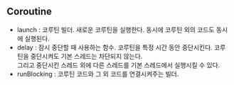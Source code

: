 ## Coroutine
- launch : 코루틴 빌더. 새로운 코루틴을 실행한다. 동시에 코루틴 외의 코드도 동시에 실행된다.
- delay : 잠시 중단할 때 사용하는 함수. 코루틴을 특정 시간 동안 중단시킨다. 코루틴을 중단시켜도 기본 스레드는 차단되지 않는다.  
  그리고 중단시킨 스레드 외에 다른 스레드를 기본 스레드에서 실행시킬 수 있다.
- runBlocking : 코루틴 코드와 그 외 코드를 연결시켜주는 빌더. 
